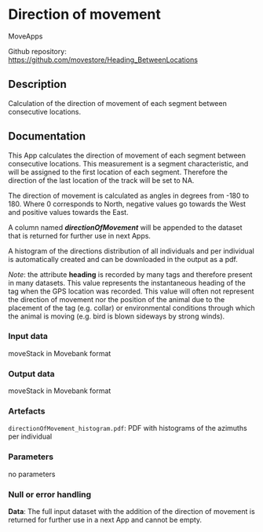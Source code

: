 # Direction of movement

MoveApps

Github repository: https://github.com/movestore/Heading_BetweenLocations

## Description
Calculation of the direction of movement of each segment between consecutive locations.

## Documentation
This App calculates the direction of movement of each segment between consecutive locations. This measurement is a segment characteristic, and will be assigned to the first location of each segment. Therefore the direction of the last location of the track will be set to NA. 

The direction of movement is calculated as angles in degrees from -180 to 180. Where 0 corresponds to North, negative values go towards the West and positive values towards the East.

A column named _**directionOfMovement**_ will be appended to the dataset that is returned for further use in next Apps.

A histogram of the directions distribution of all individuals and per individual is automatically created and can be downloaded in the output as a pdf.

*Note*: the attribute **heading** is recorded by many tags and therefore present in many datasets. This value represents the instantaneous heading of the tag when the GPS location was recorded. This value will often not represent the direction of movement nor the position of the animal due to the placement of the tag (e.g. collar) or environmental conditions through which the animal is moving (e.g. bird is blown sideways by strong winds). 

### Input data
moveStack in Movebank format

### Output data
moveStack in Movebank format

### Artefacts
`directionOfMovement_histogram.pdf`: PDF with histograms of the azimuths per individual

### Parameters
no parameters 

### Null or error handling
**Data**: The full input dataset with the addition of the direction of movement is returned for further use in a next App and cannot be empty.
